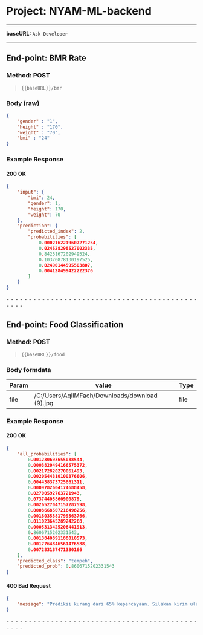 # Project: NYAM-ML-backend
---

**baseURL:** `Ask Developer`

---

## End-point: BMR Rate
### Method: POST
>```
>{{baseURL}}/bmr
>```
### Body (**raw**)

```json
{
    "gender" : "1",
    "height" : "170",
    "weight" : "70",
    "bmi" : "24"
}
```
### Example Response

#### 200 OK

```json
{
    "input": {
        "bmi": 24,
        "gender": 1,
        "height": 170,
        "weight": 70
    },
    "prediction": {
        "predicted_index": 2,
        "probabilities": [
            0.0002162219607271254,
            0.024528298527002335,
            0.8425167202949524,
            0.10370878130197525,
            0.02490144595503807,
            0.004128499422222376
        ]
    }
}
```

⁃ ⁃ ⁃ ⁃ ⁃ ⁃ ⁃ ⁃ ⁃ ⁃ ⁃ ⁃ ⁃ ⁃ ⁃ ⁃ ⁃ ⁃ ⁃ ⁃ ⁃ ⁃ ⁃ ⁃ ⁃ ⁃ ⁃ ⁃ ⁃ ⁃ ⁃ ⁃ ⁃ ⁃ ⁃ ⁃ ⁃ ⁃ ⁃ ⁃ ⁃ ⁃ ⁃ ⁃ ⁃ ⁃ ⁃

## End-point: Food Classification
### Method: POST
>```
>{{baseURL}}/food
>```
### Body formdata

|Param|value|Type|
|---|---|---|
|file|/C:/Users/AqilMFach/Downloads/download (9).jpg|file|

### Example Response

#### 200 OK
```json
{
    "all_probabilities": [
        0.001230693655088544,
        0.0003820494166575372,
        0.002172820270061493,
        0.0020544310100376606,
        0.004438373725861311,
        0.0009782604174688458,
        0.02700592763721943,
        0.07374405860900879,
        0.0026527047157287598,
        0.0008668507216498256,
        0.0018035381799563766,
        0.011023645289242268,
        0.0005313425208441913,
        0.8606715202331543,
        0.0013840891188010573,
        0.0017764846561476588,
        0.007283187471330166
    ],
    "predicted_class": "tempeh",
    "predicted_prob": 0.8606715202331543
}
```

#### 400 Bad Request
```json
{
    "message": "Prediksi kurang dari 65% kepercayaan. Silakan kirim ulang gambar."
}
```
⁃ ⁃ ⁃ ⁃ ⁃ ⁃ ⁃ ⁃ ⁃ ⁃ ⁃ ⁃ ⁃ ⁃ ⁃ ⁃ ⁃ ⁃ ⁃ ⁃ ⁃ ⁃ ⁃ ⁃ ⁃ ⁃ ⁃ ⁃ ⁃ ⁃ ⁃ ⁃ ⁃ ⁃ ⁃ ⁃ ⁃ ⁃ ⁃ ⁃ ⁃ ⁃ ⁃ ⁃ ⁃ ⁃ ⁃
